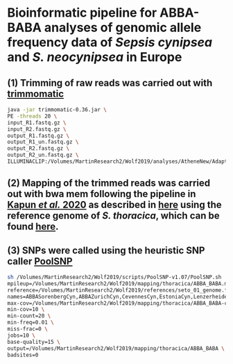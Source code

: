 # Bioinformatic pipeline for ABBA-BABA analyses of genomic allele frequency data of _Sepsis cynipsea_ and _S. neocynipsea_ in Europe

## (1) Trimming of raw reads was carried out with [trimmomatic](http://www.usadellab.org/cms/?page=trimmomatic)

```bash
java -jar trimmomatic-0.36.jar \
PE -threads 20 \
input_R1.fastq.gz \
input_R2.fastq.gz \
output_R1.fastq.gz \
output_R1_un.fastq.gz \
output_R2.fastq.gz \
output_R2_un.fastq.gz \
ILLUMINACLIP:/Volumes/MartinResearch2/Wolf2019/analyses/AtheneNew/AdapterSeq_new.fa:2:30:7:5:true LEADING:3 TRAILING:3 SLIDINGWINDOW:4:15 MINLEN:40
```

## (2) Mapping of the trimmed reads was carried out with bwa mem following the pipeline in [Kapun _et al._ 2020](https://academic.oup.com/mbe/article/37/9/2661/5837682) as described in [here](https://github.com/capoony/DrosEU_pipeline) using the reference genome of _S. thoracica_, which can be found [here](www.cgae.de/seto_01_genome_masked.fasta).

## (3) SNPs were called using the heuristic SNP caller [PoolSNP](https://github.com/capoony/PoolSNP)

```bash
sh /Volumes/MartinResearch2/Wolf2019/scripts/PoolSNP-v1.07/PoolSNP.sh  \
mpileup=/Volumes/MartinResearch2/Wolf2019/mapping/thoracica/ABBA_BABA.mpileup.gz \
reference=/Volumes/MartinResearch2/Wolf2019/references/seto_01_genome.fasta \
names=ABBASorenbergCyn,ABBAZurichCyn,CevennesCyn,EstoniaCyn,LenzerheideCyn,LudwigshafenCyn,MaggiaCyn,MonteCeneriCyn,PetroiaCyn,SorenbergCyn,WesterwaldCyn,ZurichCyn,ABBASorenbergNeo,ABBAZurichNeo,BassettNeo,CevennesNeo,GeschinenNeo,HospentalNeo,KentuckyNeo,MontanaNeo,SierravilleNeo,SorenbergNeo,SorSim,Sor \
max-cov=/Volumes/MartinResearch2/Wolf2019/mapping/thoracica/ABBA_BABA-cov-0.9.txt \
min-cov=10 \
min-count=20 \
min-freq=0.01 \
miss-frac=0 \
jobs=10 \
base-quality=15 \
output=/Volumes/MartinResearch2/Wolf2019/mapping/thoracica/ABBA_BABA \
badsites=0
```
